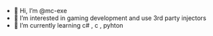 - 👋 Hi, I’m @mc-exe
- 👀 I’m interested in gaming development and use 3rd party injectors
- 🌱 I’m currently learning c# , c , pyhton

<!---
mc-exe/mc-exe is a ✨ special ✨ repository because its `README.md` (this file) appears on your GitHub profile.
You can click the Preview link to take a look at your changes.
--->
